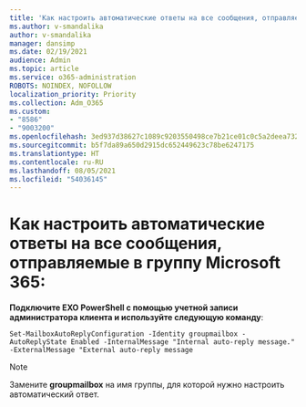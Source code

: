 ```yaml
---
title: 'Как настроить автоматические ответы на все сообщения, отправляемые в группу Microsoft 365:'
ms.author: v-smandalika
author: v-smandalika
manager: dansimp
ms.date: 02/19/2021
audience: Admin
ms.topic: article
ms.service: o365-administration
ROBOTS: NOINDEX, NOFOLLOW
localization_priority: Priority
ms.collection: Adm_O365
ms.custom:
- "8586"
- "9003200"
ms.openlocfilehash: 3ed937d38627c1089c9203550498ce7b21ce01c0c5a2deea7326f8057f5338d8
ms.sourcegitcommit: b5f7da89a650d2915dc652449623c78be6247175
ms.translationtype: HT
ms.contentlocale: ru-RU
ms.lasthandoff: 08/05/2021
ms.locfileid: "54036145"
---
```

# <a name="to-configure-auto-reply-for-all-emails-sent-to-microsoft-365-group"></a>Как настроить автоматические ответы на все сообщения, отправляемые в группу Microsoft 365:

**Подключите EXO PowerShell с помощью учетной записи администратора клиента и используйте следующую команду**:

`Set-MailboxAutoReplyConfiguration -Identity groupmailbox -AutoReplyState Enabled -InternalMessage "Internal auto-reply message." -ExternalMessage "External auto-reply message`

> [!NOTE]
> Замените **groupmailbox** на имя группы, для которой нужно настроить автоматический ответ.

